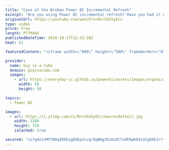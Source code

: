```yaml
---
title: "Case of the Broken Power BI Incremental Refresh"
excerpt: "Are you using Power BI incremental refresh? Have you had it not work even though you set everything up? In this video, Patrick looks at a scenario where Power BI incremental refresh was broken. He then looks at a way to get Power BI incremental refresh working properly.  LET'S CONNECT!  Guy in a Cube"
originalUrl: https://youtube.com/watch?v=RnrCKn5ykCc
type: video
price: Free
length: PT7M44S
publishedDateTime: 2018-10-17T12:32:18Z
heat: 51

featuredContent: "<iframe width=\"800\" height=\"500\" frameborder=\"0\" src=\"https://www.youtube.com/embed/RnrCKn5ykCc\" allow=\"accelerometer; autoplay; encrypted-media; gyroscope; picture-in-picture\" allowfullscreen></iframe>"

provider:
  name: Guy in a Cube
  domain: guyinacube.com
  images:
    - url: https://everyday-cc.github.io/powerbi/assets/images/organizations/guyinacube.com-50x50.jpg
      width: 50
      height: 50

topics:
  - Power BI

images:
  - url: https://i.ytimg.com/vi/RnrCKn5ykCc/maxresdefault.jpg
    width: 1280
    height: 720
    isCached: true

secured: "vi7q4e1nMY7NAqIRkEsgQVEpVivq/QqW0gIDiKvDC7xOPApKO414CgbHE2/r+X02lP6E0pHEh0556vJlsRjt5SE+p3BV1txErAzB5tGmHKmHabIFXyEgTq4X4Xb4jQ1egt/0ZXF31DqLJnMCox1YQryDC79H0Azo+NrNZiRmih73bEJHglpmgpgyHdQEhJ/0a9MIrqoRU3jePr/AkqzJyjP2MXYkQLrVrGcmGctiO9djxcZKENUxyxdaLOsHfGrfat3pERYxuYmppDHXQLnS4AD6Vjc5GMwplHOo5WqGWWYtSVAdOoTEo973lB02eflIYFPZqn1KPrC88TDZCvRfid09gZLuePkKREwzIgcwOv0qQ7qyMjsT9EfzepUrGRIuvgBPkmKLdJU7aL9dmWmolMdobmvKgPU/CZGYtdbz1g0=;SNATRqwXzvTssH73QrXb+g=="
---
```


